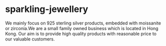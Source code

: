# sparkling-jewellery
We mainly focus on 925 sterling silver products, embedded with moissanite or zirconia.We are a small family owned business which is located in Hong Kong. Our aim is to provide high quality products with reasonable price to our valuable customers.
